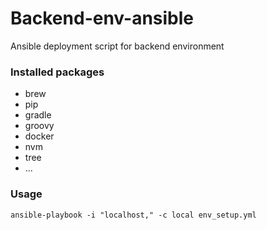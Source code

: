 # Backend-env-ansible
Ansible deployment script for backend environment

### Installed packages
* brew
* pip
* gradle
* groovy
* docker
* nvm
* tree
* ...

### Usage
```
ansible-playbook -i "localhost," -c local env_setup.yml
```
